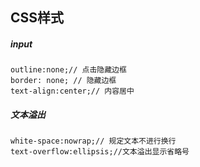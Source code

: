 ## CSS样式

##### input

```
outline:none;// 点击隐藏边框
border: none; // 隐藏边框
text-align:center;// 内容居中
```

##### 文本溢出

```
white-space:nowrap;// 规定文本不进行换行
text-overflow:ellipsis;//文本溢出显示省略号
```

